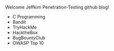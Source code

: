 Welcome Jeffkim Penetration-Testing github blog! 
- C Programming
- Bandit
- TryHackMe
- HacktheBox
- BugBountyClub
- OWASP Top 10
